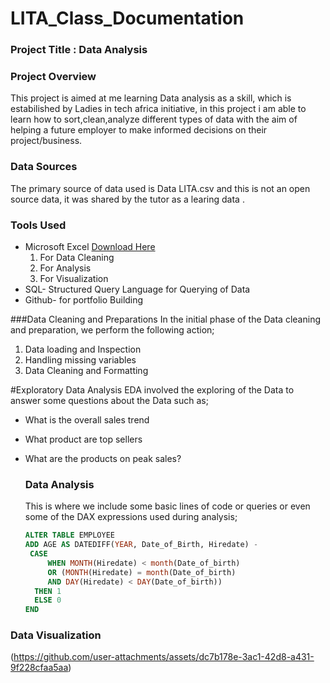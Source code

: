 # LITA_Class_Documentation

### Project Title : Data Analysis

### Project Overview
This project is aimed at me learning Data analysis as a skill, which is estabilished by Ladies in tech africa initiative, in this project i am able to learn how to sort,clean,analyze different types of data with the aim of helping a future employer to make informed decisions on their project/business.

### Data Sources
 The primary source of data used is Data LITA.csv and this is not an open source data, it was shared by the tutor as a learing data .

 ### Tools Used
 - Microsoft Excel [Download Here](https://www.microsoft.com)
    1. For Data Cleaning
    2. For Analysis
    3. For Visualization
 - SQL- Structured Query Language for Querying of Data
 - Github- for portfolio Building

###Data Cleaning and Preparations
In the initial phase of the Data cleaning and preparation, we perform the following action;
 1. Data loading and Inspection
 2. Handling missing variables
 3. Data Cleaning and Formatting

#Exploratory Data Analysis
EDA involved the exploring of the Data to answer some questions about the Data such as;
- What is the overall sales trend
- What product are top sellers
- What are the products on peak sales?

  ### Data Analysis
  This is where we include some basic lines of code or queries or even some of the DAX expressions used during analysis;

  ```SQL
  ALTER TABLE EMPLOYEE
  ADD AGE AS DATEDIFF(YEAR, Date_of_Birth, Hiredate) -
   CASE
       WHEN MONTH(Hiredate) < month(Date_of_birth)
	   OR (MONTH(Hiredate) = month(Date_of_birth)
	   AND DAY(Hiredate) < DAY(Date_of_birth))
	THEN 1
	ELSE 0
  END
  ```
  
### Data Visualization
(https://github.com/user-attachments/assets/dc7b178e-3ac1-42d8-a431-9f228cfaa5aa)
